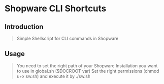 # Shopware CLI Shortcuts

## Introduction

> Simple Shellscript for CLI commands in Shopware

## Usage
> You need to set the right path of your Shopware Installation you want to use in global.sh ($DOCROOT var)
> Set the right permissions (chmod u+x sw.sh) and execute it by ./sw.sh

